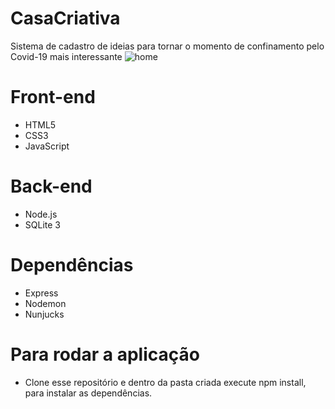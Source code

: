 # CasaCriativa
Sistema de cadastro de ideias para tornar o momento
de confinamento pelo Covid-19 mais interessante
![home](https://user-images.githubusercontent.com/61742539/84174604-2f41b980-aa55-11ea-97df-2afcbfa05442.JPG)

# Front-end
- HTML5
- CSS3
- JavaScript
# Back-end
- Node.js
- SQLite 3
# Dependências
- Express
- Nodemon
- Nunjucks

# Para rodar a aplicação
 - Clone esse repositório e dentro da pasta criada execute npm install, para instalar as dependências.
